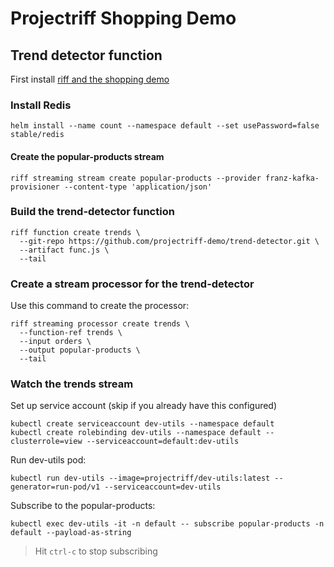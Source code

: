 # Projectriff Shopping Demo

## Trend detector function

First install [riff and the shopping demo](README.md)

### Install Redis

```
helm install --name count --namespace default --set usePassword=false stable/redis
```

#### Create the popular-products stream

```
riff streaming stream create popular-products --provider franz-kafka-provisioner --content-type 'application/json'
```

### Build the trend-detector function

```
riff function create trends \
  --git-repo https://github.com/projectriff-demo/trend-detector.git \
  --artifact func.js \
  --tail
```

### Create a stream processor for the trend-detector

Use this command to create the processor:

```
riff streaming processor create trends \
  --function-ref trends \
  --input orders \
  --output popular-products \
  --tail
```

### Watch the trends stream

Set up service account (skip if you already have this configured)

```
kubectl create serviceaccount dev-utils --namespace default
kubectl create rolebinding dev-utils --namespace default --clusterrole=view --serviceaccount=default:dev-utils
```

Run dev-utils pod:

```
kubectl run dev-utils --image=projectriff/dev-utils:latest --generator=run-pod/v1 --serviceaccount=dev-utils
```

Subscribe to the popular-products:

```
kubectl exec dev-utils -it -n default -- subscribe popular-products -n default --payload-as-string
```

> Hit `ctrl-c` to stop subscribing
